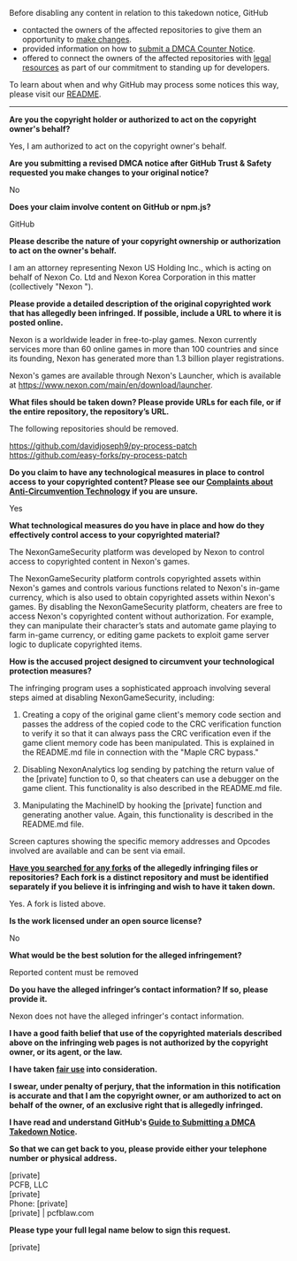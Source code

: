 Before disabling any content in relation to this takedown notice, GitHub
- contacted the owners of the affected repositories to give them an opportunity to [make changes](https://docs.github.com/en/github/site-policy/dmca-takedown-policy#a-how-does-this-actually-work).
- provided information on how to [submit a DMCA Counter Notice](https://docs.github.com/en/articles/guide-to-submitting-a-dmca-counter-notice).
- offered to connect the owners of the affected repositories with [legal resources](https://github.blog/2020-11-16-standing-up-for-developers-youtube-dl-is-back/#developer-defense-fund) as part of our commitment to standing up for developers.

To learn about when and why GitHub may process some notices this way, please visit our [README](https://github.com/github/dmca/blob/master/README.md#anatomy-of-a-takedown-notice).

---

**Are you the copyright holder or authorized to act on the copyright owner's behalf?**

Yes, I am authorized to act on the copyright owner's behalf.

**Are you submitting a revised DMCA notice after GitHub Trust & Safety requested you make changes to your original notice?**

No

**Does your claim involve content on GitHub or npm.js?**

GitHub

**Please describe the nature of your copyright ownership or authorization to act on the owner's behalf.**

I am an attorney representing Nexon US Holding Inc., which is acting on behalf of Nexon Co. Ltd and Nexon Korea Corporation in this matter (collectively "Nexon ").

**Please provide a detailed description of the original copyrighted work that has allegedly been infringed. If possible, include a URL to where it is posted online.**

Nexon is a worldwide leader in free-to-play games. Nexon currently services more than 60 online games in more than 100 countries and since its founding, Nexon has generated more than 1.3 billion player registrations.

Nexon's games are available through Nexon's Launcher, which is available at https://www.nexon.com/main/en/download/launcher.

**What files should be taken down? Please provide URLs for each file, or if the entire repository, the repository’s URL.**

The following repositories should be removed.

https://github.com/davidjoseph9/py-process-patch  
https://github.com/easy-forks/py-process-patch

**Do you claim to have any technological measures in place to control access to your copyrighted content? Please see our <a href="https://docs.github.com/articles/guide-to-submitting-a-dmca-takedown-notice#complaints-about-anti-circumvention-technology">Complaints about Anti-Circumvention Technology</a> if you are unsure.**

Yes

**What technological measures do you have in place and how do they effectively control access to your copyrighted material?**

The NexonGameSecurity platform was developed by Nexon to control access to copyrighted content in Nexon's games.  

The NexonGameSecurity platform controls copyrighted assets within Nexon's games and controls various functions related to Nexon's in-game currency, which is also used to obtain copyrighted assets within Nexon's games. By disabling the NexonGameSecurity platform, cheaters are free to access Nexon's copyrighted content without authorization. For example, they can manipulate their character’s stats and automate game playing to farm in-game currency, or editing game packets to exploit game server logic to duplicate copyrighted items.

**How is the accused project designed to circumvent your technological protection measures?**

The infringing program uses a sophisticated approach involving several steps aimed at disabling NexonGameSecurity, including:  
1. Creating a copy of the original game client's memory code section and passes the address of the copied code to the CRC verification function to verify it so that it can always pass the CRC verification even if the game client memory code has been manipulated. This is explained in the README.md file in connection with the "Maple CRC bypass."

2. Disabling NexonAnalytics log sending by patching the return value of the [private] function to 0, so that cheaters can use a debugger on the game client. This functionality is also described in the README.md file.

3. Manipulating the MachineID by hooking the [private] function and generating another value. Again, this functionality is described in the README.md file.

Screen captures showing the specific memory addresses and Opcodes involved are available and can be sent via email.

**<a href="https://docs.github.com/articles/dmca-takedown-policy#b-what-about-forks-or-whats-a-fork">Have you searched for any forks</a> of the allegedly infringing files or repositories? Each fork is a distinct repository and must be identified separately if you believe it is infringing and wish to have it taken down.**

Yes. A fork is listed above.

**Is the work licensed under an open source license?**

No

**What would be the best solution for the alleged infringement?**

Reported content must be removed

**Do you have the alleged infringer’s contact information? If so, please provide it.**

Nexon does not have the alleged infringer's contact information.

**I have a good faith belief that use of the copyrighted materials described above on the infringing web pages is not authorized by the copyright owner, or its agent, or the law.**

**I have taken <a href="https://www.lumendatabase.org/topics/22">fair use</a> into consideration.**

**I swear, under penalty of perjury, that the information in this notification is accurate and that I am the copyright owner, or am authorized to act on behalf of the owner, of an exclusive right that is allegedly infringed.**

**I have read and understand GitHub's <a href="https://docs.github.com/articles/guide-to-submitting-a-dmca-takedown-notice/">Guide to Submitting a DMCA Takedown Notice</a>.**

**So that we can get back to you, please provide either your telephone number or physical address.**

[private]  
PCFB, LLC  
[private]  
Phone: [private]  
[private] | pcfblaw.com

**Please type your full legal name below to sign this request.**

[private]  
